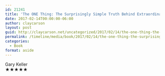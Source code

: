 ```yaml
---
id: 21241
title: 'The ONE Thing: The Surprisingly Simple Truth Behind Extraordinary Results'
date: 2017-02-14T00:00:00-06:00
author: claycarson
layout: post
guid: http://claycarson.net/uncategorized/2017/02/14/the-one-thing-the-surprisingly-simple-truth-behind-extraordinary-results/
permalink: /timeline/media/book/2017/02/14/the-one-thing-the-surprisingly-simple-truth-behind-extraordinary-results/
categories:
  - Book
format: aside
---
```

<div class="media-details"></div>

<div class="media-creator">Gary Keller</div>

<div class="media-rating">★★★★★</div>